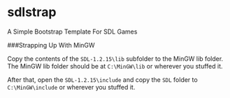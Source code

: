 sdlstrap
========

A Simple Bootstrap Template For SDL Games

###Strapping Up With MinGW

Copy the contents of the ```SDL-1.2.15\lib``` subfolder to the MinGW lib folder.
The MinGW lib folder should be at ```C:\MinGW\lib``` or wherever you stuffed it.

After that, open the ```SDL-1.2.15\include``` and copy the ```SDL``` folder to ```C:\MinGW\include``` or wherever you stuffed it.